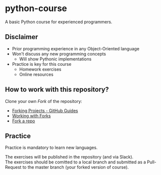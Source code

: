 # python-course
A basic Python course for experienced programmers.

## Disclaimer
- Prior programming experience in any Object-Oriented language
- Won't discuss any new programming concepts
  - Will show Pythonic implementations
- Practice is key for this course
  - Homework exercises
  - Online resources

## How to work with this repository?
Clone your own _Fork_ of the repository:
  - [Forking Projects - GitHub Guides](https://guides.github.com/activities/forking/)
  - [Working with Forks](https://help.github.com/en/articles/working-with-forks)
  - [Fork a repo](https://help.github.com/en/articles/fork-a-repo)

## Practice
Practice is mandatory to learn new languages.

The exercises will be published in the repository (and via Slack).  
The exercises should be comitted to a local branch and submitted as a Pull-Request to the master branch (your forked version of course).
